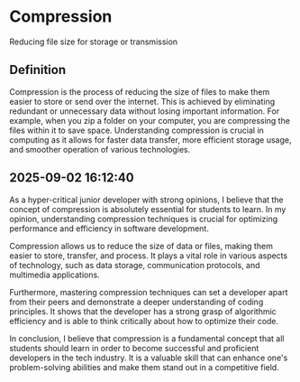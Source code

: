 # Compression

Reducing file size for storage or transmission

## Definition
Compression is the process of reducing the size of files to make them easier to store or send over the internet. This is achieved by eliminating redundant or unnecessary data without losing important information. For example, when you zip a folder on your computer, you are compressing the files within it to save space. Understanding compression is crucial in computing as it allows for faster data transfer, more efficient storage usage, and smoother operation of various technologies.

## 2025-09-02 16:12:40
As a hyper-critical junior developer with strong opinions, I believe that the concept of compression is absolutely essential for students to learn. In my opinion, understanding compression techniques is crucial for optimizing performance and efficiency in software development.

Compression allows us to reduce the size of data or files, making them easier to store, transfer, and process. It plays a vital role in various aspects of technology, such as data storage, communication protocols, and multimedia applications.

Furthermore, mastering compression techniques can set a developer apart from their peers and demonstrate a deeper understanding of coding principles. It shows that the developer has a strong grasp of algorithmic efficiency and is able to think critically about how to optimize their code.

In conclusion, I believe that compression is a fundamental concept that all students should learn in order to become successful and proficient developers in the tech industry. It is a valuable skill that can enhance one's problem-solving abilities and make them stand out in a competitive field.
